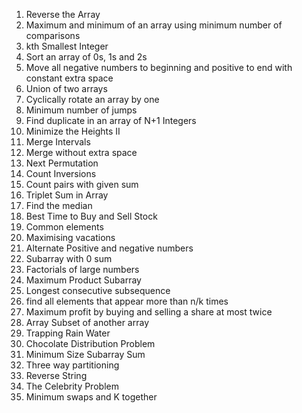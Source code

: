 1. Reverse the Array
2. Maximum and minimum of an array using minimum number of comparisons
3. kth Smallest Integer
4. Sort an array of 0s, 1s and 2s
5. Move all negative numbers to beginning and positive to end with constant extra space
6. Union of two arrays
7. Cyclically rotate an array by one
8. Minimum number of jumps
9. Find duplicate in an array of N+1 Integers
10. Minimize the Heights II
11. Merge Intervals
12. Merge without extra space
13. Next Permutation
14. Count Inversions
15. Count pairs with given sum
16. Triplet Sum in Array
17. Find the median
18. Best Time to Buy and Sell Stock
19. Common elements
20. Maximising vacations
21. Alternate Positive and negative numbers
22. Subarray with 0 sum
23. Factorials of large numbers
24. Maximum Product Subarray
25. Longest consecutive subsequence
26. find all elements that appear more than n/k times
27. Maximum profit by buying and selling a share at most twice
28. Array Subset of another array
29. Trapping Rain Water
30. Chocolate Distribution Problem
31. Minimum Size Subarray Sum
32. Three way partitioning
33. Reverse String
34. The Celebrity Problem
35. Minimum swaps and K together
